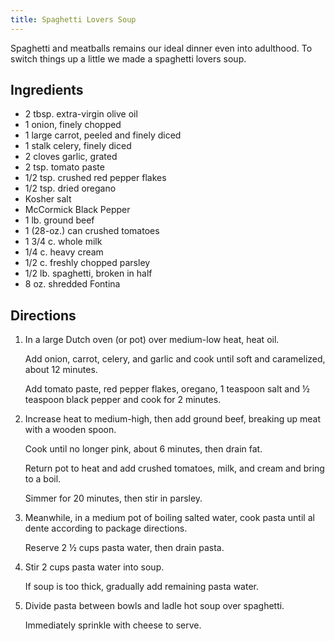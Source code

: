 ```yaml
---
title: Spaghetti Lovers Soup
---
```

Spaghetti and meatballs remains our ideal dinner even into adulthood. To switch things up a little we made a spaghetti lovers soup.

## Ingredients
-   2 tbsp. extra-virgin olive oil
-   1 onion, finely chopped
-   1 large carrot, peeled and finely diced
-   1 stalk celery, finely diced
-   2 cloves garlic, grated
-   2 tsp. tomato paste
-   1/2 tsp. crushed red pepper flakes
-   1/2 tsp. dried oregano
-   Kosher salt
-   McCormick Black Pepper
-   1 lb. ground beef
-   1 (28-oz.) can crushed tomatoes
-   1 3/4 c. whole milk
-   1/4 c. heavy cream
-   1/2 c. freshly chopped parsley
-   1/2 lb. spaghetti, broken in half
-   8 oz. shredded Fontina

## Directions
1.  In a large Dutch oven (or pot) over medium-low heat, heat oil.

    Add onion, carrot, celery, and garlic and cook until soft and caramelized, about 12 minutes.

    Add tomato paste, red pepper flakes, oregano, 1 teaspoon salt and ½ teaspoon black pepper and cook for 2 minutes.

2.  Increase heat to medium-high, then add ground beef, breaking up meat with a wooden spoon.

    Cook until no longer pink, about 6 minutes, then drain fat.

    Return pot to heat and add crushed tomatoes, milk, and cream and bring to a boil.

    Simmer for 20 minutes, then stir in parsley.

3.  Meanwhile, in a medium pot of boiling salted water, cook pasta until al dente according to package directions.

    Reserve 2 ½ cups pasta water, then drain pasta.

4.  Stir 2 cups pasta water into soup.

    If soup is too thick, gradually add remaining pasta water.

5.  Divide pasta between bowls and ladle hot soup over spaghetti.

    Immediately sprinkle with cheese to serve.
